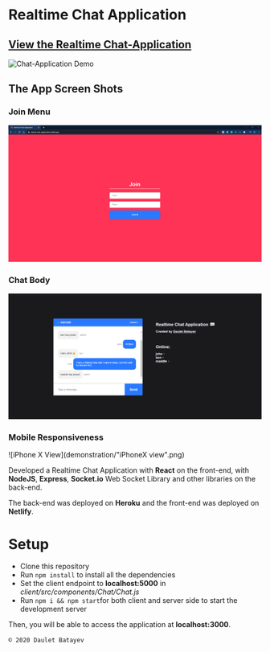 # Realtime Chat Application

## [View the Realtime Chat-Application](https://daulet-chat-application.netlify.app/)

![Chat-Application Demo](demonstration/demo.gif)

## The App Screen Shots
### Join Menu
![Join View](demonstration/join.png)

### Chat Body
![Chat View](demonstration/chat.png)

### Mobile Responsiveness
![iPhone X View](demonstration/"iPhoneX view".png)


Developed a Realtime Chat Application with **React** on the front-end, with **NodeJS**, **Express**, **Socket.io** Web Socket Library and other libraries on the back-end.

The back-end was deployed on **Heroku** and the front-end was deployed on **Netlify**.


# Setup

- Clone this repository
- Run `npm install` to install all the dependencies
- Set the client endpoint to **localhost:5000** in *client/src/components/Chat/Chat.js*
- Run `npm i && npm start`for both client and server side to start the development server

Then, you will be able to access the application at **localhost:3000**.


	© 2020 Daulet Batayev
